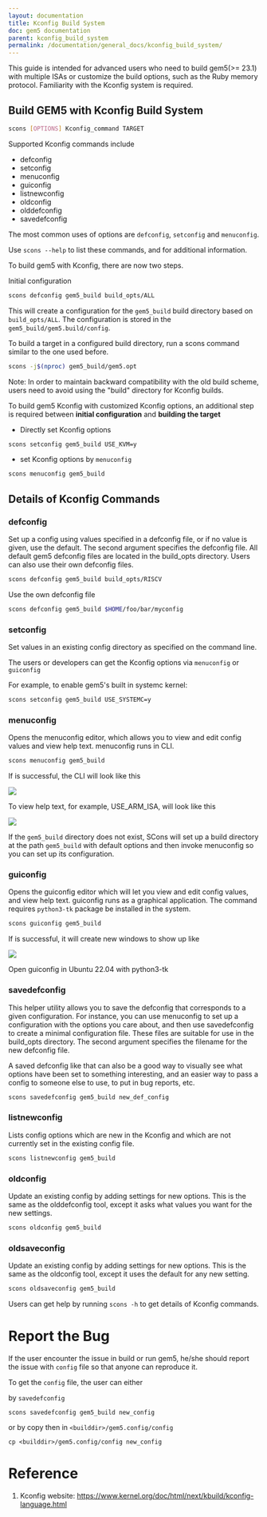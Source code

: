 ```yaml
---
layout: documentation
title: Kconfig Build System
doc: gem5 documentation
parent: kconfig_build_system
permalink: /documentation/general_docs/kconfig_build_system/
---
```


This guide is intended for advanced users who need to build gem5(>= 23.1) with
multiple ISAs or customize the build options, such as the Ruby memory protocol.
Familiarity with the Kconfig system is required.

## Build GEM5 with Kconfig Build System

```bash
scons [OPTIONS] Kconfig_command TARGET
```

Supported Kconfig commands include

- defconfig
- setconfig
- menuconfig
- guiconfig
- listnewconfig
- oldconfig
- olddefconfig
- savedefconfig

The most common uses of options are `defconfig`, `setconfig` and `menuconfig`.

Use `scons --help` to list these commands, and for additional information.

To build gem5 with Kconfig, there are now two steps.

Initial configuration

```bash
scons defconfig gem5_build build_opts/ALL
```

This will create a configuration for the `gem5_build` build directory based on
`build_opts/ALL`. The configuration is stored in the
`gem5_build/gem5.build/config`.

To build a target in a configured build directory, run a scons command similar
to the one used before.

```bash
scons -j$(nproc) gem5_build/gem5.opt
```

Note: In order to maintain backward compatibility with the old build scheme,
users need to avoid using the "build" directory for Kconfig builds.

To build gem5 Kconfig with customized Kconfig options, an additional step
is required between **initial configuration** and **building the target**

- Directly set Kconfig options

```bash
scons setconfig gem5_build USE_KVM=y
```

- set Kconfig options by `menuconfig`

```bash
scons menuconfig gem5_build
```

## Details of Kconfig Commands

### defconfig

Set up a config using values specified in a defconfig file, or if no value is
given, use the default. The second argument specifies the defconfig file. All
default gem5 defconfig files are located in the build_opts directory. Users
can also use their own defconfig files.

```bash
scons defconfig gem5_build build_opts/RISCV
```

Use the own defconfig file

```bash
scons defconfig gem5_build $HOME/foo/bar/myconfig
```

### setconfig

Set values in an existing config directory as specified on the command line.

The users or developers can get the Kconfig options via `menuconfig` or
`guiconfig`

For example, to enable gem5's built in systemc kernel:

```bash
scons setconfig gem5_build USE_SYSTEMC=y
```

### menuconfig

Opens the menuconfig editor, which allows you to view and edit config values
and view help text. menuconfig runs in CLI.

```bash
scons menuconfig gem5_build
```

If is successful, the CLI will look like this

![](/assets/img/kconfig/menuconfig.png)

To view help text, for example, USE_ARM_ISA, will look like this

![](/assets/img/kconfig/menuconfig_details.png)

If the `gem5_build` directory does not exist, SCons will set up a build
directory at the path `gem5_build` with default options and then invoke
menuconfig so you can set up its configuration.

### guiconfig

Opens the guiconfig editor which will let you view and edit config values,
and view help text. guiconfig runs as a graphical application. The command
requires `python3-tk` package be installed in the system.

```bash
scons guiconfig gem5_build
```

If is successful, it will create new windows to show up like

![](/assets/img/kconfig/guiconfig.png)

Open guiconfig in Ubuntu 22.04 with python3-tk

### savedefconfig

This helper utility allows you to save the defconfig that corresponds to a
given configuration. For instance, you can use menuconfig to set up a
configuration with the options you care about, and then use savedefconfig to
create a minimal configuration file. These files are suitable for use in the
build_opts directory. The second argument specifies the filename for the new
defconfig file.

A saved defconfig like that can also be a good way to visually see what
options have been set to something interesting, and an easier way to
pass a config to someone else to use, to put in bug reports, etc.

```bash
scons savedefconfig gem5_build new_def_config
```

### listnewconfig

Lists config options which are new in the Kconfig and which are not currently
set in the existing config file.

```bash
scons listnewconfig gem5_build
```

### oldconfig

Update an existing config by adding settings for new options. This is
the same as the olddefconfig tool, except it asks what values you want
for the new settings.

```bash
scons oldconfig gem5_build
```

### oldsaveconfig

Update an existing config by adding settings for new options. This is
the same as the oldconfig tool, except it uses the default for any new
setting.

```bash
scons oldsaveconfig gem5_build
```

Users can get help by running `scons -h` to get details of Kconfig commands.

# Report the Bug

If the user encounter the issue in build or run gem5, he/she should report the
issue with `config` file so that anyone can reproduce it.

To get the `config` file, the user can either

by `savedefconfig`
```
scons savedefconfig gem5_build new_config
```

or by copy then in `<builddir>/gem5.config/config`

```
cp <builddir>/gem5.config/config new_config
```

# Reference

1. Kconfig website: https://www.kernel.org/doc/html/next/kbuild/kconfig-language.html
